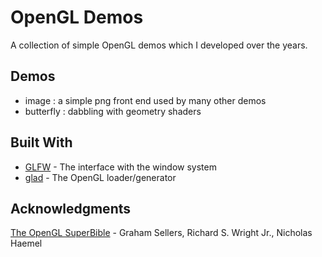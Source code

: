 # OpenGL Demos
A collection of simple OpenGL demos which I developed over the years.

## Demos
* image       : a simple png front end used by many other demos
* butterfly   : dabbling with geometry shaders

## Built With

* [GLFW](http://www.glfw.org/) - The interface with the window system
* [glad](https://github.com/Dav1dde/glad) - The OpenGL loader/generator

## Acknowledgments
[The OpenGL SuperBible](http://www.openglsuperbible.com/) - Graham Sellers, Richard S. Wright Jr., Nicholas Haemel